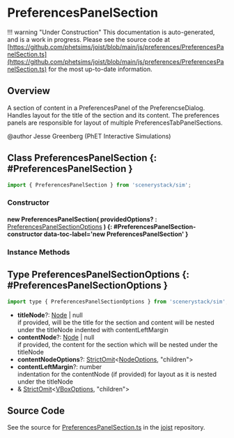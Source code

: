 # PreferencesPanelSection

!!! warning "Under Construction"
    This documentation is auto-generated, and is a work in progress. Please see the source code at
    [https://github.com/phetsims/joist/blob/main/js/preferences/PreferencesPanelSection.ts](https://github.com/phetsims/joist/blob/main/js/preferences/PreferencesPanelSection.ts) for the most up-to-date information.

## Overview

A section of content in a PreferencesPanel of the PreferencseDialog. Handles layout for the title of the section
and its content. The preferences panels are responsible for layout of multiple PreferencesTabPanelSections.

@author Jesse Greenberg (PhET Interactive Simulations)

## Class PreferencesPanelSection {: #PreferencesPanelSection }


```js
import { PreferencesPanelSection } from 'scenerystack/sim';
```
### Constructor

#### new PreferencesPanelSection( providedOptions? : <span style="font-weight: 400;">[PreferencesPanelSectionOptions](../sim/PreferencesPanelSection.md#PreferencesPanelSectionOptions)</span> ) {: #PreferencesPanelSection-constructor data-toc-label='new PreferencesPanelSection' }

### Instance Methods





## Type PreferencesPanelSectionOptions {: #PreferencesPanelSectionOptions }


```js
import type { PreferencesPanelSectionOptions } from 'scenerystack/sim';
```


- **titleNode**?: [Node](../scenery/Node.md) | <span style="color: hsla(calc(var(--md-hue) + 180deg),80%,40%,1);">null</span>
<br>  if provided, will be the title for the section and content will be nested under the titleNode
  indented with contentLeftMargin
- **contentNode**?: [Node](../scenery/Node.md) | <span style="color: hsla(calc(var(--md-hue) + 180deg),80%,40%,1);">null</span>
<br>  if provided, the content for the section which will be nested under the titleNode
- **contentNodeOptions**?: [StrictOmit](../phet-core/StrictOmit.md)&lt;[NodeOptions](../scenery/Node.md#NodeOptions), "children"&gt;
- **contentLeftMargin**?: <span style="color: hsla(calc(var(--md-hue) + 180deg),80%,40%,1);">number</span>
<br>  indentation for the contentNode (if provided) for layout as it is nested under the titleNode
- &amp; [StrictOmit](../phet-core/StrictOmit.md)&lt;[VBoxOptions](../scenery/VBox.md#VBoxOptions), "children"&gt;




## Source Code

See the source for [PreferencesPanelSection.ts](https://github.com/phetsims/joist/blob/main/js/preferences/PreferencesPanelSection.ts) in the [joist](https://github.com/phetsims/joist) repository.
